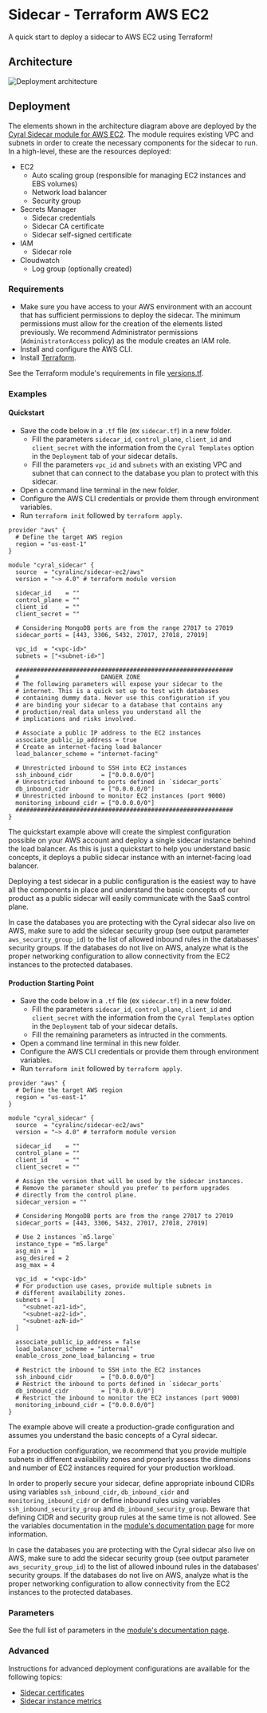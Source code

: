 # Sidecar - Terraform AWS EC2

A quick start to deploy a sidecar to AWS EC2 using Terraform!

## Architecture

![Deployment architecture](images/aws_architecture.png)

## Deployment

The elements shown in the architecture diagram above are deployed by the [Cyral Sidecar module for AWS EC2](https://registry.terraform.io/modules/cyralinc/sidecar-ec2/aws/latest). The module requires existing VPC and subnets in order to create the necessary components for the sidecar to run. In a high-level, these are the resources deployed:

* EC2
    * Auto scaling group (responsible for managing EC2 instances and EBS volumes)
    * Network load balancer
    * Security group
* Secrets Manager
    * Sidecar credentials
    * Sidecar CA certificate
    * Sidecar self-signed certificate
* IAM
    * Sidecar role
* Cloudwatch
    * Log group (optionally created)

### Requirements

* Make sure you have access to your AWS environment with an account that has sufficient permissions to deploy the sidecar. The minimum permissions must allow for the creation of the elements listed previously. We recommend Administrator permissions (`AdministratorAccess` policy) as the module creates an IAM role.
* Install and configure the AWS CLI.
* Install [Terraform](https://www.terraform.io).

See the Terraform module's requirements in file [versions.tf](https://github.com/cyralinc/terraform-aws-sidecar-ec2/blob/main/versions.tf).

### Examples

#### Quickstart

* Save the code below in a `.tf` file (ex `sidecar.tf`) in a new folder.
    * Fill the parameters `sidecar_id`, `control_plane`, `client_id` and 
    `client_secret` with the information from the `Cyral Templates` option
    in the `Deployment` tab of your sidecar details.
    * Fill the parameters `vpc_id` and `subnets` with an existing VPC and
    subnet that can connect to the database you plan to protect with this
    sidecar.
* Open a command line terminal in the new folder.
* Configure the AWS CLI credentials or provide them through environment variables.
* Run `terraform init` followed by `terraform apply`.

```hcl
provider "aws" {
  # Define the target AWS region
  region = "us-east-1"
}

module "cyral_sidecar" {
  source  = "cyralinc/sidecar-ec2/aws"  
  version = "~> 4.0" # terraform module version

  sidecar_id    = ""
  control_plane = ""
  client_id     = ""
  client_secret = ""

  # Considering MongoDB ports are from the range 27017 to 27019
  sidecar_ports = [443, 3306, 5432, 27017, 27018, 27019]

  vpc_id  = "<vpc-id>"
  subnets = ["<subnet-id>"]

  #############################################################
  #                       DANGER ZONE
  # The following parameters will expose your sidecar to the
  # internet. This is a quick set up to test with databases
  # containing dummy data. Never use this configuration if you
  # are binding your sidecar to a database that contains any
  # production/real data unless you understand all the
  # implications and risks involved.

  # Associate a public IP address to the EC2 instances
  associate_public_ip_address = true
  # Create an internet-facing load balancer
  load_balancer_scheme = "internet-facing"

  # Unrestricted inbound to SSH into EC2 instances
  ssh_inbound_cidr        = ["0.0.0.0/0"]
  # Unrestricted inbound to ports defined in `sidecar_ports`
  db_inbound_cidr         = ["0.0.0.0/0"]
  # Unrestricted inbound to monitor EC2 instances (port 9000)
  monitoring_inbound_cidr = ["0.0.0.0/0"]
  #############################################################
}
```

The quickstart example above will create the simplest configuration possible on your AWS account
and deploy a single sidecar instance behind the load balancer. As this is just a quickstart
to help you understand basic concepts, it deploys a public sidecar instance with an
internet-facing load balancer.

Deploying a test sidecar in a public configuration is the easiest way to have all the components
in place and understand the basic concepts of our product as a public sidecar will easily
communicate with the SaaS control plane.

In case the databases you are protecting with the Cyral sidecar also live on AWS, make sure to
add the sidecar security group (see output parameter `aws_security_group_id`) to the list of
allowed inbound rules in the databases' security groups. If the databases do not live on AWS,
analyze what is the proper networking configuration to allow connectivity from the EC2
instances to the protected databases.

#### Production Starting Point

* Save the code below in a `.tf` file (ex `sidecar.tf`) in a new folder.
    * Fill the parameters `sidecar_id`, `control_plane`, `client_id` and 
    `client_secret` with the information from the `Cyral Templates` option
    in the `Deployment` tab of your sidecar details.
    * Fill the remaining parameters as intructed in the comments.
* Open a command line terminal in this new folder.
* Configure the AWS CLI credentials or provide them through environment variables.
* Run `terraform init` followed by `terraform apply`.

```hcl
provider "aws" {
  # Define the target AWS region
  region = "us-east-1"
}

module "cyral_sidecar" {
  source  = "cyralinc/sidecar-ec2/aws"  
  version = "~> 4.0" # terraform module version

  sidecar_id    = ""
  control_plane = ""
  client_id     = ""
  client_secret = ""
  
  # Assign the version that will be used by the sidecar instances.
  # Remove the parameter should you prefer to perform upgrades 
  # directly from the control plane.
  sidecar_version = ""

  # Considering MongoDB ports are from the range 27017 to 27019
  sidecar_ports = [443, 3306, 5432, 27017, 27018, 27019]

  # Use 2 instances `m5.large`
  instance_type = "m5.large"
  asg_min = 1
  asg_desired = 2
  asg_max = 4

  vpc_id  = "<vpc-id>"
  # For production use cases, provide multiple subnets in
  # different availability zones.
  subnets = [
    "<subnet-az1-id>",
    "<subnet-az2-id>",
    "<subnet-azN-id>"
  ]

  associate_public_ip_address = false
  load_balancer_scheme = "internal"
  enable_cross_zone_load_balancing = true

  # Restrict the inbound to SSH into the EC2 instances
  ssh_inbound_cidr        = ["0.0.0.0/0"]
  # Restrict the inbound to ports defined in `sidecar_ports`
  db_inbound_cidr         = ["0.0.0.0/0"]
  # Restrict the inbound to monitor the EC2 instances (port 9000)
  monitoring_inbound_cidr = ["0.0.0.0/0"]
}
```

The example above will create a production-grade configuration and assumes you understand
the basic concepts of a Cyral sidecar.

For a production configuration, we recommend that you provide multiple subnets in different
availability zones and properly assess the dimensions and number of EC2 instances required
for your production workload.

In order to properly secure your sidecar, define appropriate inbound CIDRs using variables
`ssh_inbound_cidr`, `db_inbound_cidr` and `monitoring_inbound_cidr` or define inbound
rules using variables `ssh_inbound_security_group` and `db_inbound_security_group`. Beware
that defining CIDR and security group rules at the same time is not allowed. See the
variables documentation in the [module's documentation page](https://registry.terraform.io/modules/cyralinc/sidecar-ec2/aws/latest)
for more information.

In case the databases you are protecting with the Cyral sidecar also live on AWS, make sure to
add the sidecar security group (see output parameter `aws_security_group_id`) to the list of
allowed inbound rules in the databases' security groups. If the databases do not live on AWS,
analyze what is the proper networking configuration to allow connectivity from the EC2
instances to the protected databases.

### Parameters

See the full list of parameters in the [module's documentation page](https://registry.terraform.io/modules/cyralinc/sidecar-ec2/aws/latest).

### Advanced

Instructions for advanced deployment configurations are available for the following topics:

* [Sidecar certificates](./docs/certificates.md)
* [Sidecar instance metrics](./docs/metrics.md)